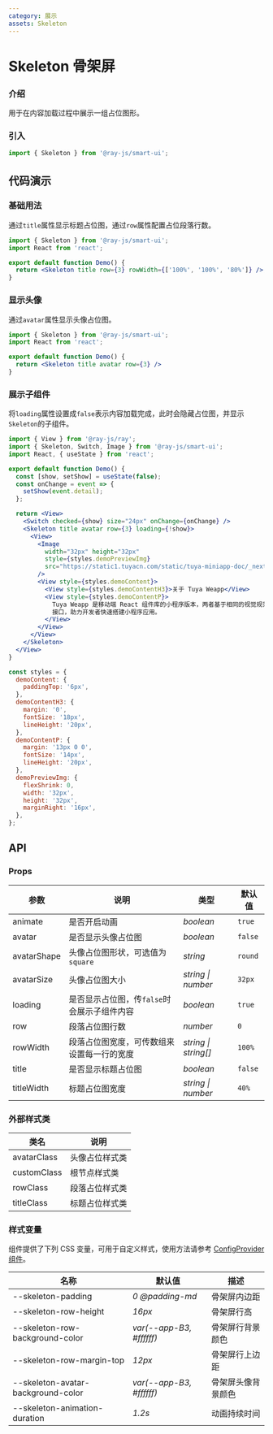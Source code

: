 ```yaml
---
category: 展示
assets: Skeleton
---
```


# Skeleton 骨架屏

### 介绍

用于在内容加载过程中展示一组占位图形。

### 引入

```jsx
import { Skeleton } from '@ray-js/smart-ui';
```

## 代码演示

### 基础用法

通过`title`属性显示标题占位图，通过`row`属性配置占位段落行数。

```jsx
import { Skeleton } from '@ray-js/smart-ui';
import React from 'react';

export default function Demo() {
  return <Skeleton title row={3} rowWidth={['100%', '100%', '80%']} />;
}
```

### 显示头像

通过`avatar`属性显示头像占位图。

```jsx
import { Skeleton } from '@ray-js/smart-ui';
import React from 'react';

export default function Demo() {
  return <Skeleton title avatar row={3} />
}
```

### 展示子组件

将`loading`属性设置成`false`表示内容加载完成，此时会隐藏占位图，并显示`Skeleton`的子组件。

```jsx
import { View } from '@ray-js/ray';
import { Skeleton, Switch, Image } from '@ray-js/smart-ui';
import React, { useState } from 'react';

export default function Demo() {
  const [show, setShow] = useState(false);
  const onChange = event => {
    setShow(event.detail);
  };

  return <View>
    <Switch checked={show} size="24px" onChange={onChange} />
    <Skeleton title avatar row={3} loading={!show}>
      <View>
        <Image
          width="32px" height="32px"
          style={styles.demoPreviewImg}
          src="https://static1.tuyacn.com/static/tuya-miniapp-doc/_next/static/images/logo-small.png"
        />
        <View style={styles.demoContent}>
          <View style={styles.demoContentH3}>关于 Tuya Weapp</View>
          <View style={styles.demoContentP}>
            Tuya Weapp 是移动端 React 组件库的小程序版本，两者基于相同的视觉规范，提供一致的 API
            接口，助力开发者快速搭建小程序应用。
          </View>
        </View>
      </View>
    </Skeleton>
  </View>
}

const styles = {
  demoContent: {
    paddingTop: '6px',
  },
  demoContentH3: {
    margin: '0',
    fontSize: '18px',
    lineHeight: '20px',
  },
  demoContentP: {
    margin: '13px 0 0',
    fontSize: '14px',
    lineHeight: '20px',
  },
  demoPreviewImg: {
    flexShrink: 0,
    width: '32px',
    height: '32px',
    marginRight: '16px',
  },
};
```

## API

### Props

| 参数         | 说明                                        | 类型                 | 默认值  |
| ------------ | ------------------------------------------- | -------------------- | ------- |
| animate | 是否开启动画 | _boolean_ | `true` |
| avatar | 是否显示头像占位图 | _boolean_ | `false` |
| avatarShape | 头像占位图形状，可选值为`square` | _string_ | `round` |
| avatarSize | 头像占位图大小 | _string \| number_ | `32px` |
| loading | 是否显示占位图，传`false`时会展示子组件内容 | _boolean_ | `true` |
| row | 段落占位图行数 | _number_ | `0` |
| rowWidth | 段落占位图宽度，可传数组来设置每一行的宽度 | _string \| string[]_ | `100%` |
| title | 是否显示标题占位图 | _boolean_ | `false` |
| titleWidth | 标题占位图宽度 | _string \| number_ | `40%` |

### 外部样式类

| 类名         | 说明           |
| ------------ | -------------- |
| avatarClass | 头像占位样式类 |
| customClass | 根节点样式类 |
| rowClass | 段落占位样式类 |
| titleClass | 标题占位样式类 |

### 样式变量

组件提供了下列 CSS 变量，可用于自定义样式，使用方法请参考 [ConfigProvider 组件](/material/smartui?comId=config-provider)。

| 名称                          | 默认值                                 | 描述 |
| ----------------------------- | -------------------------------------- | ---- |
| --skeleton-padding            | _0 @padding-md_                        | 骨架屏内边距         |
| --skeleton-row-height         | _16px_                                 | 骨架屏行高           |
| --skeleton-row-background-color | _var(--app-B3, #ffffff)_             | 骨架屏行背景颜色     |
| --skeleton-row-margin-top     | _12px_                                 | 骨架屏行上边距       |
| --skeleton-avatar-background-color | _var(--app-B3, #ffffff)_          | 骨架屏头像背景颜色   |
| --skeleton-animation-duration | _1.2s_                                 | 动画持续时间         |